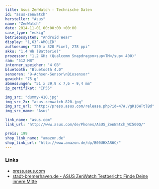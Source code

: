```yaml
---
title: Asus ZenWatch - Technische Daten
id: "asus-zenwatch"
hersteller: "Asus"
name: "ZenWatch"
date: 2014-11-01 00:00:00 +00:00
case_type: "eckig"
betriebssystem: "Android Wear"
display: "1,63”-AMOLED"
aufloesung: "320 x 320 Pixel, 278 ppi"
akku: "1,4 Wh (Batterie)"
prozessor: "1,2 GHz (Qualcomm Snapdragon<sup>TM</sup> 400)"
ram: "512 MB"
interner_speicher: "4 GB"
bluetooth: "Bluetooth 4.0"
sensoren: "9-Achsen-Sensor\nBiosensor"
gewicht: "75 g"
abmessungen: "51 x 39,9 x 7,6 ~ 9,4 mm"
ip_zertifikat: "IP55"

img_src: "dummy-410.jpg"
img_src_2x: "asus-zenwatch-820.jpg"
img_src_url: "http://press.asus.com/release.php?id=47#.VgR16WTtlBd"
img_src_name: "Asus"

link_name: "asus.com"
link_url: "http://www.asus.com/de/Phones/ASUS_ZenWatch_WI500Q/"

preis: 199
shop_link_name: "amazon.de"
shop_link_url: "http://www.amazon.de/dp/B00UHXAR6C/"
---
```


### Links
* [press.asus.com](http://press.asus.com/release.php?id=47#.VeDdJLztlBc)
* [stadt-bremerhaven.de - ASUS ZenWatch Testbericht: Finde Deine innere Mitte](http://stadt-bremerhaven.de/asus-zenwatch-testbericht-finde/)
